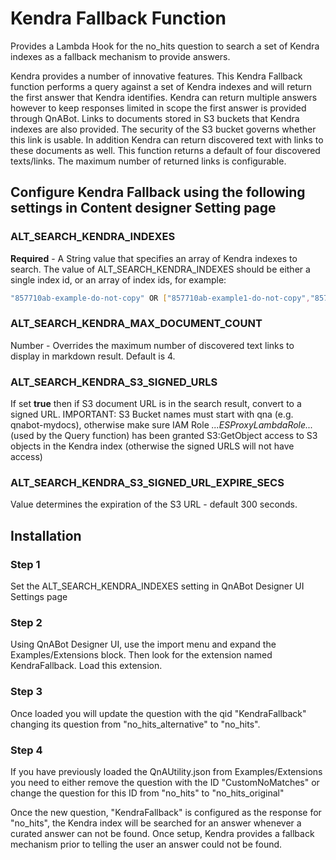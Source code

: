 # Kendra Fallback Function

Provides a Lambda Hook for the no_hits question to search a set of Kendra indexes
as a fallback mechanism to provide answers.

Kendra provides a number of innovative features. This Kendra Fallback function performs a query against a
set of Kendra indexes and will return the first answer that Kendra identifies. Kendra can return multiple
answers however to keep responses limited in scope the first answer is provided through QnABot. Links to
documents stored in S3 buckets that Kendra indexes are also provided. The security of the S3 bucket governs
whether this link is usable. In addition Kendra can return discovered text with links to these documents as well.
This function returns a default of four discovered texts/links. The maximum number of returned links is
configurable.

## Configure Kendra Fallback using the following settings in Content designer Setting page

### ALT\_SEARCH\_KENDRA\_INDEXES

**Required** - A String value that specifies an array of
Kendra indexes to search.
The value of ALT\_SEARCH\_KENDRA\_INDEXES should be either a single index id, or an array of index ids, for example:

```bash
"857710ab-example-do-not-copy" OR ["857710ab-example1-do-not-copy","857710ab-example2-do-not-copy"]
```

### ALT\_SEARCH\_KENDRA\_MAX\_DOCUMENT\_COUNT

Number - Overrides the maximum number of discovered text links
to display in markdown result. Default is 4.

### ALT_SEARCH_KENDRA_S3_SIGNED_URLS  
  
If set **true** then if S3 document URL is in the search result, convert to a signed URL.
IMPORTANT: S3 Bucket names must start with qna (e.g. qnabot-mydocs), otherwise make sure IAM Role *...ESProxyLambdaRole...* (used by the Query function) has been granted S3:GetObject access to S3 objects in the Kendra index (otherwise the signed URLS will not have access)

### ALT\_SEARCH\_KENDRA\_S3\_SIGNED\_URL\_EXPIRE\_SECS  
  
Value determines the expiration of the S3 URL - default 300 seconds.

## Installation

### Step 1

Set the ALT\_SEARCH\_KENDRA\_INDEXES setting in QnABot Designer UI Settings page

### Step 2

Using QnABot Designer UI, use the import menu and expand the Examples/Extensions block. Then look
for the extension named KendraFallback. Load this extension.

### Step 3

Once loaded you will update the question with the qid  "KendraFallback" changing its question from
"no_hits_alternative" to "no_hits".

### Step 4

If you have previously loaded the QnAUtility.json from Examples/Extensions you need to either remove
the question with the ID "CustomNoMatches" or change the question for this ID from "no_hits" to "no_hits_original"

Once the new question, "KendraFallback" is configured as the response for "no_hits", the Kendra index will be
searched for an answer whenever a curated answer can not be found. Once setup, Kendra provides a fallback
mechanism prior to telling the user an answer could not be found.
